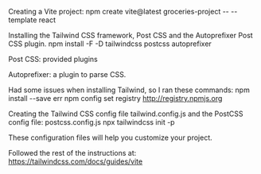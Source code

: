 Creating a Vite project:
npm create vite@latest groceries-project -- --template react

Installing the Tailwind CSS framework, Post CSS and the Autoprefixer Post CSS plugin.
npm install -F -D tailwindcss postcss autoprefixer

Post CSS: provided plugins

Autoprefixer: a plugin to parse CSS.

Had some issues when installing Tailwind, so I ran these commands:
npm install --save err
npm config set registry http://registry.npmjs.org

Creating the Tailwind CSS config file tailwind.config.js and the PostCSS config file: postcss.config.js
npx tailwindcss init -p

These configuration files will help you customize your project.

Followed the rest of the instructions at:
https://tailwindcss.com/docs/guides/vite